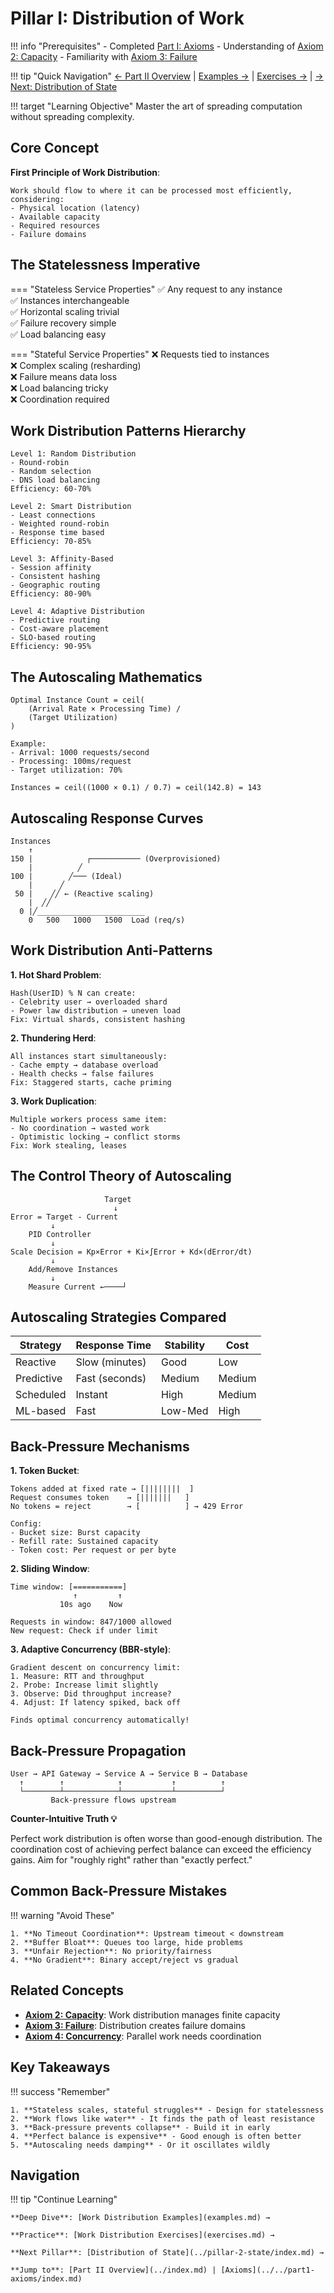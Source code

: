 # Pillar I: Distribution of Work

!!! info "Prerequisites"
    - Completed [Part I: Axioms](../../part1-axioms/index.md)
    - Understanding of [Axiom 2: Capacity](../../part1-axioms/axiom-2-capacity/index.md)
    - Familiarity with [Axiom 3: Failure](../../part1-axioms/axiom-3-failure/index.md)

!!! tip "Quick Navigation"
    [← Part II Overview](../index.md) | 
    [Examples →](examples.md) | 
    [Exercises →](exercises.md) |
    [→ Next: Distribution of State](../pillar-2-state/index.md)

!!! target "Learning Objective"
    Master the art of spreading computation without spreading complexity.

## Core Concept

<div class="axiom-box">

**First Principle of Work Distribution**:

```
Work should flow to where it can be processed most efficiently,
considering:
- Physical location (latency)
- Available capacity
- Required resources
- Failure domains
```

</div>

## The Statelessness Imperative

<div class="comparison-box">

=== "Stateless Service Properties"
    ✅ Any request to any instance  
    ✅ Instances interchangeable  
    ✅ Horizontal scaling trivial  
    ✅ Failure recovery simple  
    ✅ Load balancing easy

=== "Stateful Service Properties"
    ❌ Requests tied to instances  
    ❌ Complex scaling (resharding)  
    ❌ Failure means data loss  
    ❌ Load balancing tricky  
    ❌ Coordination required

</div>

## Work Distribution Patterns Hierarchy

<div class="pattern-hierarchy">

```
Level 1: Random Distribution
- Round-robin
- Random selection
- DNS load balancing
Efficiency: 60-70%

Level 2: Smart Distribution
- Least connections
- Weighted round-robin
- Response time based
Efficiency: 70-85%

Level 3: Affinity-Based
- Session affinity
- Consistent hashing
- Geographic routing
Efficiency: 80-90%

Level 4: Adaptive Distribution
- Predictive routing
- Cost-aware placement
- SLO-based routing
Efficiency: 90-95%
```

</div>

## The Autoscaling Mathematics

<div class="formula-box">

```
Optimal Instance Count = ceil(
    (Arrival Rate × Processing Time) / 
    (Target Utilization)
)

Example:
- Arrival: 1000 requests/second
- Processing: 100ms/request
- Target utilization: 70%

Instances = ceil((1000 × 0.1) / 0.7) = ceil(142.8) = 143
```

</div>

## Autoscaling Response Curves

<div class="graph-box">

```
Instances
    ↑
150 |            ┌─────────── (Overprovisioned)
    |          ╱
100 |        ╱─── (Ideal)
    |      ╱
 50 |    ╱╱ ← (Reactive scaling)
    |  ╱╱
  0 |╱________________________
    0   500   1000   1500  Load (req/s)
```

</div>

## Work Distribution Anti-Patterns

<div class="anti-pattern-box">

**1. Hot Shard Problem**:
```
Hash(UserID) % N can create:
- Celebrity user → overloaded shard
- Power law distribution → uneven load
Fix: Virtual shards, consistent hashing
```

**2. Thundering Herd**:
```
All instances start simultaneously:
- Cache empty → database overload
- Health checks → false failures
Fix: Staggered starts, cache priming
```

**3. Work Duplication**:
```
Multiple workers process same item:
- No coordination → wasted work
- Optimistic locking → conflict storms
Fix: Work stealing, leases
```

</div>

## The Control Theory of Autoscaling

<div class="control-diagram">

```
                     Target
                       ↓
Error = Target - Current
         ↓
    PID Controller
         ↓
Scale Decision = Kp×Error + Ki×∫Error + Kd×(dError/dt)
         ↓
    Add/Remove Instances
         ↓
    Measure Current ←────┘
```

</div>

## Autoscaling Strategies Compared

| Strategy | Response Time | Stability | Cost |
|----------|---------------|-----------|------|
| Reactive | Slow (minutes) | Good | Low |
| Predictive | Fast (seconds) | Medium | Medium |
| Scheduled | Instant | High | Medium |
| ML-based | Fast | Low-Med | High |

## Back-Pressure Mechanisms

<div class="mechanism-box">

**1. Token Bucket**:
```
Tokens added at fixed rate → [||||||||  ]
Request consumes token    → [|||||||   ]
No tokens = reject        → [          ] → 429 Error

Config:
- Bucket size: Burst capacity
- Refill rate: Sustained capacity
- Token cost: Per request or per byte
```

**2. Sliding Window**:
```
Time window: [===========]
              ↑         ↑
           10s ago    Now

Requests in window: 847/1000 allowed
New request: Check if under limit
```

**3. Adaptive Concurrency (BBR-style)**:
```
Gradient descent on concurrency limit:
1. Measure: RTT and throughput
2. Probe: Increase limit slightly
3. Observe: Did throughput increase?
4. Adjust: If latency spiked, back off

Finds optimal concurrency automatically!
```

</div>

## Back-Pressure Propagation

<div class="flow-diagram">

```
User → API Gateway → Service A → Service B → Database
  ↑        ↑            ↑           ↑          ↑
  └────────┴────────────┴───────────┴──────────┘
         Back-pressure flows upstream
```

</div>

<div class="truth-box">

**Counter-Intuitive Truth 💡**

Perfect work distribution is often worse than good-enough distribution. The coordination cost of achieving perfect balance can exceed the efficiency gains. Aim for "roughly right" rather than "exactly perfect."

</div>

## Common Back-Pressure Mistakes

!!! warning "Avoid These"
    
    1. **No Timeout Coordination**: Upstream timeout < downstream
    2. **Buffer Bloat**: Queues too large, hide problems
    3. **Unfair Rejection**: No priority/fairness
    4. **No Gradient**: Binary accept/reject vs gradual

## Related Concepts

- **[Axiom 2: Capacity](../../part1-axioms/axiom-2-capacity/index.md)**: Work distribution manages finite capacity
- **[Axiom 3: Failure](../../part1-axioms/axiom-3-failure/index.md)**: Distribution creates failure domains
- **[Axiom 4: Concurrency](../../part1-axioms/axiom-4-concurrency/index.md)**: Parallel work needs coordination

## Key Takeaways

!!! success "Remember"
    
    1. **Stateless scales, stateful struggles** - Design for statelessness
    2. **Work flows like water** - It finds the path of least resistance
    3. **Back-pressure prevents collapse** - Build it in early
    4. **Perfect balance is expensive** - Good enough is often better
    5. **Autoscaling needs damping** - Or it oscillates wildly

## Navigation

!!! tip "Continue Learning"
    
    **Deep Dive**: [Work Distribution Examples](examples.md) →
    
    **Practice**: [Work Distribution Exercises](exercises.md) →
    
    **Next Pillar**: [Distribution of State](../pillar-2-state/index.md) →
    
    **Jump to**: [Part II Overview](../index.md) | [Axioms](../../part1-axioms/index.md)